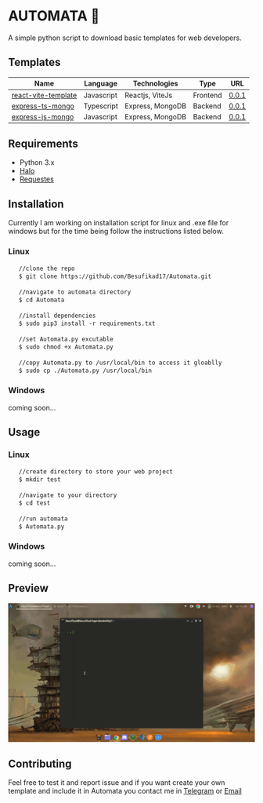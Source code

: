 # AUTOMATA 🤖

A simple python script to download basic templates for web developers.

## Templates

| Name                                                                        | Language   | Technologies     | Type     | URL   |
|-----------------------------------------------------------------------------|------------|------------------|----------|-------|
| [react-vite-template](https://github.com/Besufikad17/react-vite-template)   | Javascript | Reactjs, ViteJs  | Frontend | [0.0.1](https://github.com/Besufikad17/react-vite-template/releases/tag/%23template) |
| [express-ts-mongo](https://github.com/Besufikad17/express-ts-mongo-template)| Typescript | Express, MongoDB | Backend  | [0.0.1](https://github.com/Besufikad17/express-ts-mongo-template/releases/tag/%23template) |
| [express-js-mongo](https://github.com/Besufikad17/express-js-mongo-template)| Javascript | Express, MongoDB | Backend  | [0.0.1](https://github.com/Besufikad17/express-js-mongo-template/releases/tag/%23template) |

## Requirements

- Python 3.x
- [Halo](https://pypi.org/project/halo/)
- [Requestes](https://pypi.org/project/requests/)

## Installation

  Currently I am working on installation script for linux and .exe file for windows but for the time being follow the instructions listed below.

### Linux

```console
   //clone the repo
   $ git clone https://github.com/Besufikad17/Automata.git 

   //navigate to automata directory
   $ cd Automata 
   
   //install dependencies
   $ sudo pip3 install -r requirements.txt

   //set Automata.py excutable
   $ sudo chmod +x Automata.py  
 
   //copy Automata.py to /usr/local/bin to access it gloablly
   $ sudo cp ./Automata.py /usr/local/bin 
```

### Windows

coming soon...

## Usage

### Linux

```console
   //create directory to store your web project
   $ mkdir test  

   //navigate to your directory
   $ cd test 

   //run automata
   $ Automata.py  
```

### Windows 

coming soon...

## Preview

   ![demo](media/demo.gif)

## Contributing 

 Feel free to test it and report issue and if you want create your own template and include it in Automata you contact me in [Telegram](t.me/Itachiinthesky) or [Email](besumicheal@gmail.com) 
